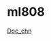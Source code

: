 # ml808

[Doc_chn](https://ipfs.ee/ipfs/QmTdC5Kk1a5r7nP2sYQDso1s4rFfVkqNxbxsTALQuHNzFL/ML-808GX说明书.pdf)
